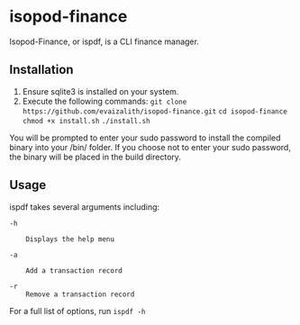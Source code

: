 # isopod-finance

Isopod-Finance, or ispdf, is a CLI finance manager.

## Installation

1. Ensure sqlite3 is installed on your system.
2. Execute the following commands:
`git clone https://github.com/evaizalith/isopod-finance.git`
`cd isopod-finance`
`chmod +x install.sh`
`./install.sh`

You will be prompted to enter your sudo password to install the compiled binary into your /bin/ folder. If you choose not to enter your sudo password, the binary will be placed in the build directory.

## Usage

ispdf takes several arguments including:

    -h 
    
        Displays the help menu 
        
    -a 
    
        Add a transaction record
        
    -r 
        Remove a transaction record

For a full list of options, run `ispdf -h`
